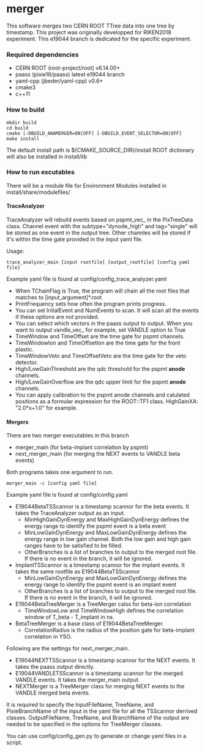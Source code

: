 # merger

This software merges two CERN ROOT TTree data into one tree by timestamp.
This project was originally developped for RIKEN2018 experiment.
This e19044 branch is dedicated for the specific experiment.

### Required dependencies

* CERN ROOT (root-project/root) v6.14.00+
* paass (pixie16/paass) latest e19044 branch
* yaml-cpp (jbeder/yaml-cpp) v0.6+
* cmake3
* c++11

### How to build


```
mkdir build
cd build
cmake [-DBUILD_ANAMERGER=ON|OFF] [-DBUILD_EVENT_SELECTOR=ON|OFF]
make install
```

The default install path is ${CMAKE_SOURCE_DIR}/install
ROOT dictionary will also be installed in install/lib

### How to run excutables

There will be a module file for Environment Modules installed in install/share/modulefiles/

#### TraceAnalyzer

TraceAnalyzer will rebuild events based on pspmt_vec_ in the PixTreeData class.
Channel event with the subtype="dynode_high" and tag="single" will be stored as one event in the output tree.
Other channles will be stored if it's within the time gate provided in the input yaml file.

Usage:
```
trace_analyzer_main [input rootfile] [output_rootfile] [config yaml file]
```

Example yaml file is found at config/config_trace_analyzer.yaml
* When TChainFlag is True, the program will chain all the root files that matches to [input_argument]*.root
* PrintFrequency sets how often the program prints progress.
* You can set InitalEvent and NumEvents to scan. It will scan all the events if these options are not provided.
* You can select which vectors in the paass output to output. When you want to output vandle_vec_ for example, set VANDLE option to True
* TimeWindow and TimeOffset are the time gate for pspmt channels.
* TimeWindowIon and TimeOffsetIon are the time gate for the front plastic.
* TimeWindowVeto and TimeOffsetVeto are the time gate for the veto detector.
* High/LowGainThreshold are the qdc threshold for the pspmt __anode__ channels.
* High/LowGainOverflow are the qdc upper limit for the pspmt __anode__ channels.
* You can apply calibration to the pspmt anode channels and calulated positions as a formular expression for the ROOT::TF1 class.
HighGainXA: "2.0*x+1.0" for example.

#### Mergers

There are two merger executables in this branch
* merger_main (for beta-implant correlation by pspmt)
* next_merger_main (for merging the NEXT events to VANDLE beta events)

Both programs takes one argument to run.
```
merger_main -c [config yaml file]
```

Example yaml file is found at config/config.yaml
* E19044BetaTSScannor is a timestamp scannor for the beta events. It takes the TraceAnalyzer output as an input.
	* MinHighGainDynEnergy and MaxHighGainDynEnergy defines the energy range to identify the pspmt event is a beta event
	* MinLowGainDynEnergy and MaxLowGainDynEnergy defines the energy range in low gain channel. Both the low gain and high gain ranges have to be satisfied to be filled.
	* OtherBranches is a list of branches to output to the merged root file. If there is no event in the branch, it will be ignored.
* ImplantTSScannor is a timestamp scannor for the implant events. It takes the same rootfile as E19044BetaTSScannor
	* MinLowGainDynEnergy and MaxLowGainDynEnergy defines the energy range to identify the pspmt event is an implant event
	* OtherBranches is a list of branches to output to the merged root file. If there is no event in the branch, it will be ignored.
* E19044BetaTreeMerger is a TreeMerger calss for beta-ion correlation
	* TimeWindowLow and TimeWindowHigh defines the correlation window of T_beta - T_implant in ns.
* BetaTreeMerger is a base class of E19044BetaTreeMerger.
	* CorrelationRadius is the radius of the position gate for beta-implant correlation in YSO.

Following are the settings for next_merger_main.
* E19044NEXTTSScannor is a timestamp scannor for the NEXT events. It takes the paass output directly.
* E19044VANDLETSScannor is a timestamp scannor for the merged VANDLE events. It takes the merger_main output.
* NEXTMerger is a TreeMerger class for merging NEXT events to the VANDLE merged beta events.

It is required to specify the InputFileName, TreeName, and PixieBranchName of the input in the yaml file for all the TSScannor derrived classes.
OutputFileName, TreeName, and BranchName of the output are needed to be specified in the options for TreeMerger classes.

You can use config/config_gen.py to generate or change yaml files in a script.

